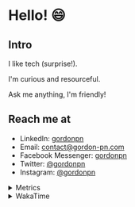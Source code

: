 # Hello! 😄

## Intro

I like tech (surprise!).

I'm curious and resourceful.

Ask me anything, I'm friendly!

## Reach me at

- LinkedIn: [gordonpn](https://www.linkedin.com/in/gordonpn/)
- Email: [contact@gordon-pn.com](mailto:contact@gordon-pn.com)
- Facebook Messenger: [gordonpn](https://www.messenger.com/t/Gordonpn)
- Twitter: [@gordonpn](https://twitter.com/Gordonpn)
- Instagram: [@gordonpn](https://www.instagram.com/gordonpn/)

<details>
  <summary>Metrics</summary>

  <img align="center" src="https://github.com/gordonpn/gordonpn/blob/master/github-metrics.svg" alt="GitHub Metrics">

</details>

<details>
  <summary>WakaTime</summary>

  <!--START_SECTION:waka-->
📊 **This Week I Spent My Time On** 

```text
💬 Programming Languages: 
Java                     8 hrs 32 mins       ██████████████░░░░░░░░░░░   55.19 % 
Brazil Dependency Config 3 hrs 37 mins       ██████░░░░░░░░░░░░░░░░░░░   23.45 % 
TypeScript               1 hr 19 mins        ██░░░░░░░░░░░░░░░░░░░░░░░   08.56 % 
XML                      45 mins             █░░░░░░░░░░░░░░░░░░░░░░░░   04.90 % 
GitIgnore file           24 mins             █░░░░░░░░░░░░░░░░░░░░░░░░   02.67 % 

🔥 Editors: 
Intellijidea             14 hrs 45 mins      ████████████████████████░   95.43 % 
VS Code                  42 mins             █░░░░░░░░░░░░░░░░░░░░░░░░   04.57 % 
```


 Last Updated on 19/03/2024 10:18:34 UTC
<!--END_SECTION:waka-->
</details>
